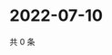 # 2022-07-10

共 0 条

<!-- BEGIN WEIBO -->
<!-- 最后更新时间 Sun Jul 10 2022 02:01:20 GMT+0800 (China Standard Time) -->

<!-- END WEIBO -->
